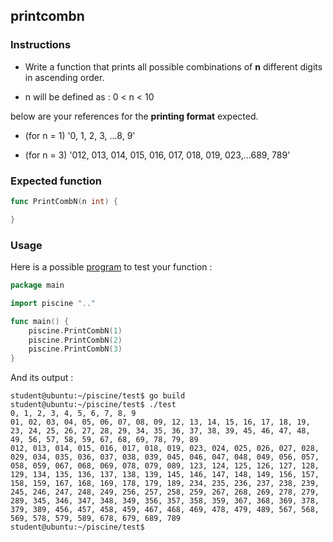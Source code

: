 ## printcombn

### Instructions

- Write a function that prints all possible combinations of **n** different digits in ascending order.

- n will be defined as : 0 < n < 10

below are your references for the **printing format** expected.

- (for n = 1) '0, 1, 2, 3, ...8, 9'

- (for n = 3) '012, 013, 014, 015, 016, 017, 018, 019, 023,...689, 789'

### Expected function

```go
func PrintCombN(n int) {

}
```

### Usage

Here is a possible [program](TODO-LINK) to test your function :

```go
package main

import piscine ".."

func main() {
	piscine.PrintCombN(1)
	piscine.PrintCombN(2)
	piscine.PrintCombN(3)
}
```

And its output :

```console
student@ubuntu:~/piscine/test$ go build
student@ubuntu:~/piscine/test$ ./test
0, 1, 2, 3, 4, 5, 6, 7, 8, 9
01, 02, 03, 04, 05, 06, 07, 08, 09, 12, 13, 14, 15, 16, 17, 18, 19, 23, 24, 25, 26, 27, 28, 29, 34, 35, 36, 37, 38, 39, 45, 46, 47, 48, 49, 56, 57, 58, 59, 67, 68, 69, 78, 79, 89
012, 013, 014, 015, 016, 017, 018, 019, 023, 024, 025, 026, 027, 028, 029, 034, 035, 036, 037, 038, 039, 045, 046, 047, 048, 049, 056, 057, 058, 059, 067, 068, 069, 078, 079, 089, 123, 124, 125, 126, 127, 128, 129, 134, 135, 136, 137, 138, 139, 145, 146, 147, 148, 149, 156, 157, 158, 159, 167, 168, 169, 178, 179, 189, 234, 235, 236, 237, 238, 239, 245, 246, 247, 248, 249, 256, 257, 258, 259, 267, 268, 269, 278, 279, 289, 345, 346, 347, 348, 349, 356, 357, 358, 359, 367, 368, 369, 378, 379, 389, 456, 457, 458, 459, 467, 468, 469, 478, 479, 489, 567, 568, 569, 578, 579, 589, 678, 679, 689, 789
student@ubuntu:~/piscine/test$
```
